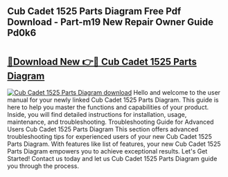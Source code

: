 ## Cub Cadet 1525 Parts Diagram Free Pdf Download - Part-m19 New Repair Owner Guide Pd0k6

# <h2><a href="http://dfu9ehz.blite.top/?on=Cub+Cadet+1525+Parts+Diagram">🔗Download New 👉🔴 Cub Cadet 1525 Parts Diagram</a></h2>

[![Cub Cadet 1525 Parts Diagram download](https://i.imgur.com/lujVjoI.png)](http://dfu9ehz.blite.top/?on=Cub+Cadet+1525+Parts+Diagram)
Hello and welcome to the user manual for your newly linked Cub Cadet 1525 Parts Diagram. This guide is here to help you master the functions and capabilities of your product. Inside, you will find detailed instructions for installation, usage, maintenance, and troubleshooting. Troubleshooting Guide for Advanced Users Cub Cadet 1525 Parts Diagram This section offers advanced troubleshooting tips for experienced users of your new Cub Cadet 1525 Parts Diagram. With features like list of features, your new Cub Cadet 1525 Parts Diagram empowers you to achieve exceptional results. Let's Get Started! Contact us today and let us Cub Cadet 1525 Parts Diagram guide you through the process.
